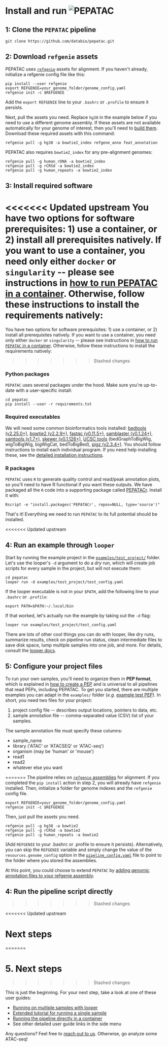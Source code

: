 # Install and run <img src="../img/pepatac_logo_black.svg" alt="PEPATAC" class="img-fluid" style="max-height:35px; margin-top:-15px; margin-bottom:-10px">

## 1: Clone the `PEPATAC` pipeline

```
git clone https://github.com/databio/pepatac.git
```

## 2: Download `refgenie` assets

PEPATAC uses [`refgenie`](http://refgenie.databio.org/) assets for alignment. If you haven't already, initialize a refgenie config file like this:

```console
pip install --user refgenie
export REFGENIE=your_genome_folder/genome_config.yaml
refgenie init -c $REFGENIE
```

Add the `export REFGENIE` line to your `.bashrc` or `.profile` to ensure it persists. 

Next, pull the assets you need. Replace `hg38` in the example below if you need to use a different genome assembly. If these assets are not available automatically for your genome of interest, then you'll need to [build them](annotation.md). Download these required assets with this command:

```console
refgenie pull -g hg38 -a bowtie2_index refgene_anno feat_annotation
```

PEPATAC also requires `bowtie2_index` for any pre-alignment genomes:

```console
refgenie pull -g human_rDNA -a bowtie2_index
refgenie pull -g rCRSd -a bowtie2_index
refgenie pull -g human_repeats -a bowtie2_index
```


## 3: Install required software

<<<<<<< Updated upstream
You have two options for software prerequisites: 1) use a container, or 2) install all prerequisites natively. If you want to use a container, you need only either `docker` or `singularity` -- please see instructions in [how to run PEPATAC in a container](run-container.md). Otherwise, follow these instructions to install the requirements natively:
=======
You have two options for software prerequisites: 1) use a container, or 2) install all prerequisites natively. If you want to use a container, you need only either `docker` or `singularity` -- please see instructions in [how to run `PEPATAC` in a container](howto/user-container.md). Otherwise, follow these instructions to install the requirements natively:
>>>>>>> Stashed changes

### Python packages

`PEPATAC` uses several packages under the hood. Make sure you're up-to-date with a user-specific install:

```{bash}
cd pepatac
pip install --user -r requirements.txt
```

### Required executables

We will need some common bioinformatics tools installed: [bedtools (v2.25.0+)](http://bedtools.readthedocs.io/en/latest/), [bowtie2 (v2.2.9+)](http://bowtie-bio.sourceforge.net/bowtie2/index.shtml), [fastqc (v0.11.5+)](https://www.bioinformatics.babraham.ac.uk/projects/fastqc/),  [samblaster (v0.1.24+)](https://github.com/GregoryFaust/samblaster), [samtools (v1.7+)](http://www.htslib.org/), [skewer (v0.1.126+)](https://github.com/relipmoc/skewer), [UCSC tools](http://hgdownload.soe.ucsc.edu/admin/exe/) (bedGraphToBigWig, wigToBigWig, bigWigCat, bedToBigBed), [pigz (v2.3.4+)](https://zlib.net/pigz/). You should follow instructions to install each individual program. If you need help installing these, see the [detailed installation instructions](detailed-install.md).
      
### R packages

`PEPATAC` uses `R` to generate quality control and read/peak annotation plots, so you'll need to have R functional if you want these outputs. We have packaged all the `R` code into a supporting package called [PEPATACr](https://github.com/databio/pepatac/tree/dev/PEPATACr). Install it with:

```
Rscript -e "install.packages('PEPATACr', repos=NULL, type='source')"
```
That's it! Everything we need to run `PEPATAC` to its full potential should be installed.


<<<<<<< Updated upstream
## 4: Run an example through `looper`

Start by running the example project in the [`examples/test_project/`](https://github.com/databio/pepatac/tree/master/examples/test_project) folder. Let's use the looper's `-d` argument to do a *dry run*, which will create job scripts for every sample in the project, but will not execute them:

```
cd pepatac
looper run -d examples/test_project/test_config.yaml
```

If the looper executable is not in your `$PATH`, add the following line to your `.bashrc` or `.profile`:
```
export PATH=$PATH:~/.local/bin
```
If that worked, let's actually run the example by taking out the `-d` flag:

```
looper run examples/test_project/test_config.yaml
```

There are lots of other cool things you can do with looper, like dry runs, summarize results, check on pipeline run status, clean intermediate files to save disk space, lump multiple samples into one job, and more. For details, consult the [looper docs](http://looper.databio.org/).

## 5: Configure your project files

To run your own samples, you'll need to organize them in **PEP format**, which is explained in [how to create a PEP](https://pepkit.github.io/docs/home/) and is universal to all pipelines that read PEPs, including PEPATAC. To get you started, there are multiple examples you can adapt in the `examples/` folder (*e.g.* [example test PEP](https://github.com/databio/pepatac/tree/master/examples/test_project)). In short, you need two files for your project:

  1. project config file -- describes output locations, pointers to data, etc.
  2. sample annotation file -- comma-separated value (CSV) list of your samples.

The sample annotation file must specify these columns:

- sample_name
- library ('ATAC' or 'ATACSEQ' or 'ATAC-seq')
- organism (may be 'human' or 'mouse')
- read1
- read2
- whatever else you want

=======
The pipeline relies on [`refgenie` assemblies](http://refgenie.databio.org/en/dev/install/) for alignment.  If you completed the `pip install` action in step 2, you will already have `refgenie` installed. Then, initialize a folder for genome indexes and the `refgenie` config file.

```console
export REFGENIE=your_genome_folder/genome_config.yaml
refgenie init -c $REFGENIE
```

Then, just pull the assets you need.

```console
refgenie pull -g hg38 -a bowtie2
refgenie pull -g rCRSd -a bowtie2
refgenie pull -g human_repeats -a bowtie2
```

(Add `REFGENIE` to your .bashrc or .profile to ensure it persists). Alternatively, you can skip the `REFGENIE` variable and simply change the value of the `resources.genome_config` option in the [`pipeline_config.yaml`](https://github.com/databio/pepatac/blob/master/pipelines/pepatac.yaml) file to point to the folder where you stored the assemblies. 

At this point, you could choose to extend `PEPATAC` by [adding genomic annotation files to your refgenie assembly](howto/create-annotation-file.md).

## 4: Run the pipeline script directly
>>>>>>> Stashed changes




<<<<<<< Updated upstream
# Next steps
=======
# 5. Next steps
>>>>>>> Stashed changes

This is just the beginning. For your next step, take a look at one of these user guides:

- [Running on multiple samples with looper](run-looper.md)
- [Extended tutorial for running a single sample](tutorial.md)
- [Running the pipeline directly in a container](run-container.md)
- See other detailed user guide links in the side menu

Any questions? Feel free to [reach out to us](contact.md). Otherwise, go analyze some ATAC-seq!
